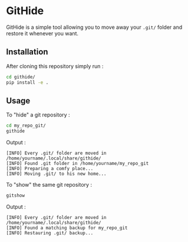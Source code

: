 # GitHide
GitHide is a simple tool allowing you to move away your ```.git/``` folder and restore it whenever you want.

## Installation
After cloning this repository simply run :
```bash
cd githide/
pip install -e .
```

## Usage
To "hide" a git repository :
```bash
cd my_repo_git/
githide
```
Output :
```
[INFO] Every .git/ folder are moved in /home/yourname/.local/share/githide/
[INFO] Found .git folder in /home/yourname/my_repo_git
[INFO] Preparing a comfy place...
[INFO] Moving .git/ to his new home...
```
To "show" the same git repository :
```bash
gitshow
```
Output :
```
[INFO] Every .git/ folder are moved in /home/yourname/.local/share/githide/
[INFO] Found a matching backup for my_repo_git
[INFO] Restauring .git/ backup...
```
